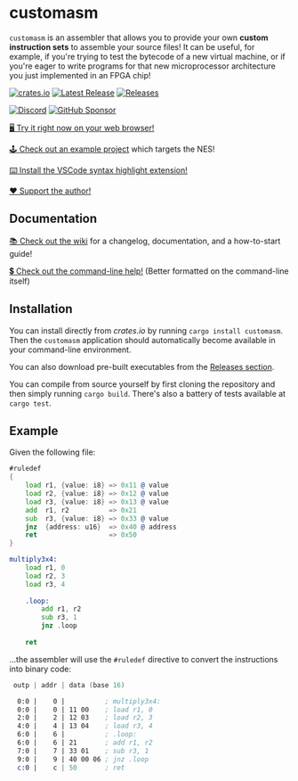 # customasm
`customasm` is an assembler that allows you to provide your own **custom
instruction sets** to assemble your source files! 
It can be useful, for example, if you're trying to test the bytecode of a new virtual machine,
or if you're eager to write programs for that new microprocessor architecture 
you just implemented in an FPGA chip!

[![crates.io][badge-cratesio-img]][badge-cratesio-url]
[![Latest Release][badge-latest-img]][badge-latest-url]
[![Releases][badge-downloads-img]][badge-downloads-url]

[![Discord][badge-discord-img]][badge-discord-url]
[![GitHub Sponsor][badge-github-sponsor-img]][badge-github-sponsor-url]

[badge-cratesio-img]: https://img.shields.io/crates/v/customasm
[badge-cratesio-url]: https://crates.io/crates/customasm

[badge-latest-img]: https://img.shields.io/github/v/release/hlorenzi/customasm
[badge-latest-url]: https://github.com/hlorenzi/customasm/releases

[badge-downloads-img]: https://img.shields.io/github/downloads/hlorenzi/customasm/total
[badge-downloads-url]: https://github.com/hlorenzi/customasm/releases

[badge-github-sponsor-img]: https://img.shields.io/github/sponsors/hlorenzi?label=GitHub%20Sponsors&logo=GitHub
[badge-github-sponsor-url]: https://github.com/sponsors/hlorenzi

[badge-discord-img]: https://img.shields.io/discord/394999035540275222?label=Join%20the%20Discord%20server!&logo=discord
[badge-discord-url]: https://discord.com/invite/pXeDXGD

[🖥️ Try it right now on your web browser!](https://hlorenzi.github.io/customasm/web/)

[🕹️ Check out an example project](/examples/nes_colors.asm) which targets the NES!

[⌨️ Install the VSCode syntax highlight extension!](https://marketplace.visualstudio.com/items?itemName=hlorenzi.customasm-vscode)

[❤️ Support the author!](https://accounts.hlorenzi.com/supporters)

## Documentation

[📚 Check out the wiki](https://github.com/hlorenzi/customasm/wiki)
for a changelog, documentation, and a how-to-start guide!

[💲 Check out the command-line help!](/src/usage_help.md) (Better formatted on the command-line itself)

## Installation

You can install directly from *crates.io* by running `cargo install customasm`.
Then the `customasm` application should automatically become available in your
command-line environment.

You can also download pre-built executables from the
[Releases section](https://github.com/hlorenzi/customasm/releases).

You can compile from source yourself by first cloning the repository and
then simply running `cargo build`.
There's also a battery of tests available at `cargo test`.

## Example

Given the following file:

```asm
#ruledef
{
    load r1, {value: i8} => 0x11 @ value
    load r2, {value: i8} => 0x12 @ value
    load r3, {value: i8} => 0x13 @ value
    add  r1, r2          => 0x21
    sub  r3, {value: i8} => 0x33 @ value
    jnz  {address: u16}  => 0x40 @ address
    ret                  => 0x50
}

multiply3x4:
    load r1, 0
    load r2, 3
    load r3, 4
    
    .loop:
        add r1, r2
        sub r3, 1
        jnz .loop
    
    ret
```

...the assembler will use the `#ruledef` directive to convert the
instructions into binary code:

```asm
 outp | addr | data (base 16)

  0:0 |    0 |          ; multiply3x4:
  0:0 |    0 | 11 00    ; load r1, 0
  2:0 |    2 | 12 03    ; load r2, 3
  4:0 |    4 | 13 04    ; load r3, 4
  6:0 |    6 |          ; .loop:
  6:0 |    6 | 21       ; add r1, r2
  7:0 |    7 | 33 01    ; sub r3, 1
  9:0 |    9 | 40 00 06 ; jnz .loop
  c:0 |    c | 50       ; ret
```